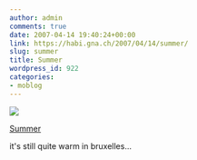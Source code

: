 ```yaml
---
author: admin
comments: true
date: 2007-04-14 19:40:24+00:00
link: https://habi.gna.ch/2007/04/14/summer/
slug: summer
title: Summer
wordpress_id: 922
categories:
- moblog
---
```



 [![](https://static.flickr.com/215/458970607_4a64453c6a_m.jpg)](https://www.flickr.com/photos/habi/458970607/)
   

 
  [Summer](https://www.flickr.com/photos/habi/458970607/)
    

 



it's still quite warm in bruxelles...
  

